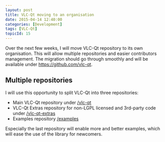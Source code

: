 ```yaml
---
layout: post
title: VLC-Qt moving to an organisation
date: 2015-04-14 12:40:00
categories: [Development]
tags: [VLC-Qt]
topicId: 15
---
```


<p class="lead">Over the next few weeks, I will move VLC-Qt repository to its own organisation. This will allow multiple repositories and easier contributors management. The migration should go through smoothly and will be available under <a href="https://github.com/vlc-qt/" target="_blank">https://github.com/vlc-qt</a>.</p>

<h2>Multiple repositories</h2>
I will use this opportunity to split VLC-Qt into three repositories:

 * Main VLC-Qt repository under <a href="https://github.com/vlc-qt/vlc-qt" target="_blank">/vlc-qt</a>
 * VLC-Qt Extras repository for non-LGPL licensed and 3rd-party code under <a href="https://github.com/vlc-qt/vlc-qt" target="_blank">/vlc-qt-extras</a>
 * Examples repository <a href="https://github.com/vlc-qt/examples" target="_blank">/examples</a>

Especially the last repository will enable more and better examples, which will ease the use of the library for newcomers.
